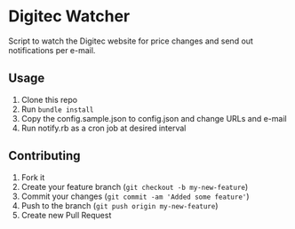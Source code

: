# Digitec Watcher

Script to watch the Digitec website for price changes and send out
notifications per e-mail.

## Usage

1. Clone this repo
2. Run `bundle install`
3. Copy the config.sample.json to config.json and change URLs and e-mail
4. Run notify.rb as a cron job at desired interval

## Contributing

1. Fork it
2. Create your feature branch (`git checkout -b my-new-feature`)
3. Commit your changes (`git commit -am 'Added some feature'`)
4. Push to the branch (`git push origin my-new-feature`)
5. Create new Pull Request
